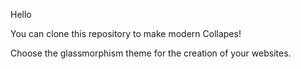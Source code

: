 Hello 

You can clone this repository to make modern Collapes!

Choose the glassmorphism theme for the creation of your websites.
